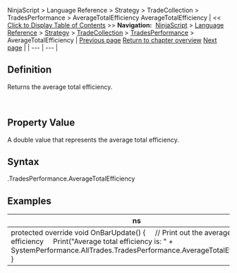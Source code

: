﻿
NinjaScript > Language Reference > Strategy > TradeCollection > TradesPerformance > AverageTotalEfficiency
AverageTotalEfficiency
| << [Click to Display Table of Contents](averagetotalefficiency.md) >> **Navigation:**     [NinjaScript](ninjascript-1.md) > [Language Reference](language_reference_wip-1.md) > [Strategy](strategy-1.md) > [TradeCollection](tradecollection-1.md) > [TradesPerformance](tradesperformance-1.md) > AverageTotalEfficiency | [Previous page](averagetimeinmarket-1.md) [Return to chapter overview](tradesperformance-1.md) [Next page](currency-1.md) |
| --- | --- |
## Definition
Returns the average total efficiency.  

 
## Property Value
A double value that represents the average total efficiency.
 
## Syntax
<TradeCollection>.TradesPerformance.AverageTotalEfficiency

## 
## Examples
| ns |
| --- |
| protected override void OnBarUpdate() {      // Print out the average total efficiency      Print("Average total efficiency is: " + SystemPerformance.AllTrades.TradesPerformance.AverageTotalEfficiency); } |
